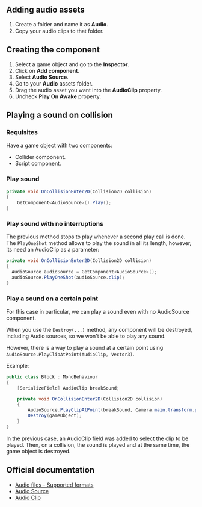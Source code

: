 ## Adding audio assets

1. Create a folder and name it as **Audio**.
2. Copy your audio clips to that folder.

## Creating the component

1. Select a game object and go to the **Inspector**.
2. Click on **Add component**.
3. Select **Audio Source**.
4. Go to your **Audio** assets folder.
5. Drag the audio asset you want into the **AudioClip** property.
6. Uncheck **Play On Awake** property.

## Playing a sound on collision

### Requisites

Have a game object with two components:
- Collider component.
- Script component.

### Play sound

```C#
private void OnCollisionEnter2D(Collision2D collision)
{
    GetComponent<AudioSource>().Play();
}
 ```

### Play sound with no interruptions

The previous method stops to play whenever a second play call is done.
The ``PlayOneShot`` method allows to play the sound in all its length, however, its need an AudioClip as a parameter:

```C#
private void OnCollisionEnter2D(Collision2D collision)
{ 
  AudioSource audioSource = GetComponent<AudioSource>();
  audioSource.PlayOneShot(audioSource.clip);
}
```

### Play a sound on a certain point

For this case in particular, we can play a sound even with no AudioSource component.

When you use the ``Destroy(...)`` method, any component will be destroyed, including Audio sources, so we won't be able to play any sound.

However, there is a way to play a sound at a certain point using ``AudioSource.PlayClipAtPoint(AudioClip, Vector3)``.

Example:

```C#
public class Block : MonoBehaviour
{
    [SerializeField] AudioClip breakSound;

    private void OnCollisionEnter2D(Collision2D collision)
    {
        AudioSource.PlayClipAtPoint(breakSound, Camera.main.transform.position);
        Destroy(gameObject);
    }
}
```

In the previous case, an AudioClip field was added to select the clip to be played. Then, on a collision, the sound is played and at the same time, the game object is destroyed.


## Official documentation

- [Audio files - Supported formats](https://docs.unity3d.com/Manual/AudioFiles.html)
- [Audio Source](https://docs.unity3d.com/Manual/class-AudioSource.html)
- [Audio Clip](https://docs.unity3d.com/Manual/class-AudioClip.html)
